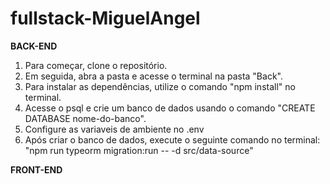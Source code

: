 # fullstack-MiguelAngel

**BACK-END**

1. Para começar, clone o repositório.
2. Em seguida, abra a pasta e acesse o terminal na pasta "Back".
3. Para instalar as dependências, utilize o comando "npm install" no terminal.
4. Acesse o psql e crie um banco de dados usando o comando "CREATE DATABASE nome-do-banco".
5. Configure as variaveis de ambiente no .env
6. Após criar o banco de dados, execute o seguinte comando no terminal: "npm run typeorm migration:run -- -d src/data-source"


**FRONT-END**

